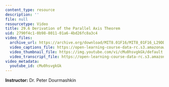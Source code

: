 ```yaml
---
content_type: resource
description: ''
file: null
resourcetype: Video
title: 29.6 Derivation of the Parallel Axis Theorem
uid: 2790f4c1-0b98-8011-01a6-4bd26fc8a3c4
video_files:
  archive_url: https://archive.org/download/MIT8.01F16/MIT8_01F16_L29DD02_360p.mp4
  video_captions_file: https://open-learning-course-data-rc.s3.amazonaws.com/8-01sc-classical-mechanics-fall-2016/7b672da818315d59921916f768666339_cMu0hsvgkGk.vtt
  video_thumbnail_file: https://img.youtube.com/vi/cMu0hsvgkGk/default.jpg
  video_transcript_file: https://open-learning-course-data-rc.s3.amazonaws.com/8-01sc-classical-mechanics-fall-2016/d954cbef4da3c37938ea4ef2f1814b9f_cMu0hsvgkGk.pdf
video_metadata:
  youtube_id: cMu0hsvgkGk
---
```


**Instructor:** Dr. Peter Dourmashkin